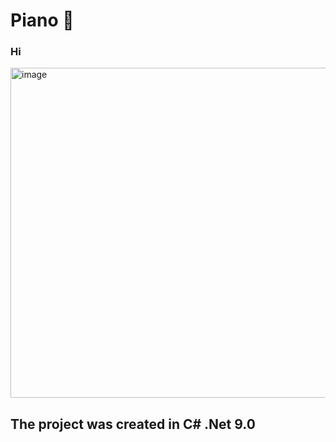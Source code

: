 ﻿# Piano 🎹 
<H3> Hi </H3> 
<img width="822" height="528" alt="image" src="https://github.com/user-attachments/assets/6394d1ef-7ad9-4e98-bb32-5215f31ef07d" /> 
<H2> The project was created in C# .Net 9.0 </H2> 
<H2>  </H2> 


















